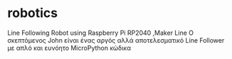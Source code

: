 # robotics
Line Following Robot using Raspberry Pi RP2040 ,Maker Line 
Ο σκεπτόμενος John είναι ένας αργός αλλά αποτελεσματικό Line Follower με απλό και ευνόητο  MicroPython κώδικα 
